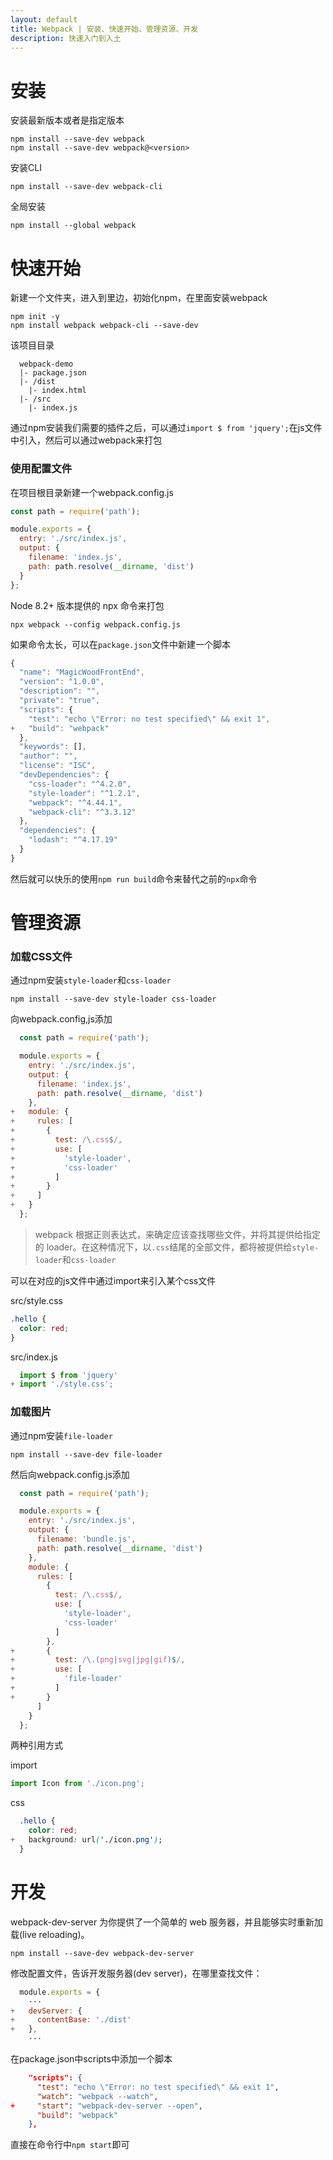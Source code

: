 ```yaml
---
layout: default
title: Webpack | 安装、快速开始、管理资源、开发
description: 快速入门到入土
---
```


# 安装

安装最新版本或者是指定版本

```shell
npm install --save-dev webpack
npm install --save-dev webpack@<version>
```

安装CLI

```shell
npm install --save-dev webpack-cli
```

全局安装

```shell
npm install --global webpack
```

# 快速开始

新建一个文件夹，进入到里边，初始化npm，在里面安装webpack

```
npm init -y
npm install webpack webpack-cli --save-dev
```

该项目目录

```
  webpack-demo
  |- package.json
  |- /dist
    |- index.html
  |- /src
    |- index.js
```

通过npm安装我们需要的插件之后，可以通过`import $ from 'jquery';`在js文件中引入，然后可以通过webpack来打包

### 使用配置文件

在项目根目录新建一个webpack.config.js

```js
const path = require('path');

module.exports = {
  entry: './src/index.js',
  output: {
    filename: 'index.js',
    path: path.resolve(__dirname, 'dist')
  }
};
```

Node 8.2+ 版本提供的 npx 命令来打包

`npx webpack --config webpack.config.js`

如果命令太长，可以在`package.json`文件中新建一个脚本

```js
{
  "name": "MagicWoodFrontEnd",
  "version": "1.0.0",
  "description": "",
  "private": "true",
  "scripts": {
    "test": "echo \"Error: no test specified\" && exit 1",
+   "build": "webpack"
  },
  "keywords": [],
  "author": "",
  "license": "ISC",
  "devDependencies": {
    "css-loader": "^4.2.0",
    "style-loader": "^1.2.1",
    "webpack": "^4.44.1",
    "webpack-cli": "^3.3.12"
  },
  "dependencies": {
    "lodash": "^4.17.19"
  }
}
```

然后就可以快乐的使用`npm run build`命令来替代之前的`npx`命令

# 管理资源

### 加载CSS文件

通过npm安装`style-loader`和`css-loader`

```shell
npm install --save-dev style-loader css-loader
```

向webpack.config,js添加

```js
  const path = require('path');

  module.exports = {
    entry: './src/index.js',
    output: {
      filename: 'index.js',
      path: path.resolve(__dirname, 'dist')
    },
+   module: {
+     rules: [
+       {
+         test: /\.css$/,
+         use: [
+           'style-loader',
+           'css-loader'
+         ]
+       }
+     ]
+   }
  };
```

> webpack 根据正则表达式，来确定应该查找哪些文件，并将其提供给指定的 loader。在这种情况下，以`.css`结尾的全部文件，都将被提供给`style-loader`和`css-loader`

可以在对应的js文件中通过import来引入某个css文件

src/style.css
```css
.hello {
  color: red;
}
```
src/index.js

```js
  import $ from 'jquery'
+ import './style.css';
```

### 加载图片

通过npm安装`file-loader`

```shell
npm install --save-dev file-loader
```

然后向webpack.config.js添加
```js
  const path = require('path');

  module.exports = {
    entry: './src/index.js',
    output: {
      filename: 'bundle.js',
      path: path.resolve(__dirname, 'dist')
    },
    module: {
      rules: [
        {
          test: /\.css$/,
          use: [
            'style-loader',
            'css-loader'
          ]
        },
+       {
+         test: /\.(png|svg|jpg|gif)$/,
+         use: [
+           'file-loader'
+         ]
+       }
      ]
    }
  };
```

两种引用方式

import

```js
import Icon from './icon.png';
```

css

```css
  .hello {
    color: red;
+   background: url('./icon.png');
  }
```

# 开发

webpack-dev-server 为你提供了一个简单的 web 服务器，并且能够实时重新加载(live reloading)。

```shell
npm install --save-dev webpack-dev-server
```

修改配置文件，告诉开发服务器(dev server)，在哪里查找文件：

```js
  module.exports = {
    ···
+   devServer: {
+     contentBase: './dist'
+   },
    ···
```

在package.json中scripts中添加一个脚本

```json
    "scripts": {
      "test": "echo \"Error: no test specified\" && exit 1",
      "watch": "webpack --watch",
+     "start": "webpack-dev-server --open",
      "build": "webpack"
    },
```

直接在命令行中`npm start`即可